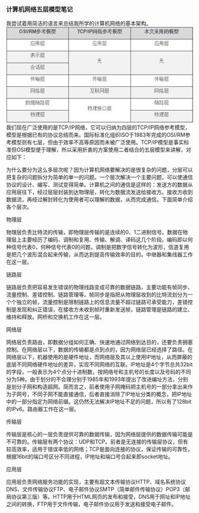 ### 计算机网络五层模型笔记    
我尝试着用简洁的语言来总结我所学的计算机网络的基本架构。  
![几种分层模型比较](https://github.com/Jingle-seven/demos/blob/master/support/article/img/20180303160057.png)  
我们现在广泛使用的是TCP/IP网络，它可以归纳为四层的TCP/IP网络参考模型，模型是根据已有的协议总结而来。国际标准化组织ISO于1983年完成的OSI/RM参考模型则有七层，但由于效率不高等原因而未被广泛使用。TCP/IP模型是事实标准但OSI模型便于理解，所以采用折衷的方案使用二者结合的五层模型来讲解，对应如下：

为什么要分为这么多层次呢？因为计算机网络要解决的是很复杂的问题，分层可以把复杂的问题拆分为简单的单一的问题。一个层次解决一个主要问题，可以使通信协议的设计、编写、测试变得简单。计算机之间的通信是这样的：发送方的数据从应用层往下，经过层层封装到达物理层，转化为数据流发送给接收方。接收方收到数据流，再经过解封转化为使用者可以理解的数据，从而完成通信。下面简单介绍各个层次。

物理层

物理层负责比特流的传输，即物理层传输的是连续的0、1二进制信号。数据在物理层上主要经历了编码、调制和复用、传输、解调、译码这几个阶段。编码即以何种信号代表0，何种信号代表0的问题，调制是把数字信号转化为波形，信道复用是把几个波形混合起来传输，从而达到提高传输效率的目的。中继器和集线器工作在这一层。

链路层

链路层负责把容易发生错误的物理线路变成可靠的数据链路，主要功能有帧同步、流量控制、差错控制、链路管理等。帧同步是指把从物理层收到的比特流划分为一个个独立的帧，流量控制是限制链路上的信息流量不超过链路可承受能力，差错控制是发现和纠正错误，在接收方未收到帧时重新发送帧，链路管理是链路的建立、维持和释放。网桥和交换机工作在这一层。

网络层

网络层负责路由，即数据分组如何正确、快速地通过网络到达目的，还要负责拥塞控制。在网络层以下，数据的传输都是点到点的，因为网络层已经选择了路径。在网络层以下，机器使用的是硬件地址，而网络层及其以上使用IP地址，从而屏蔽的底层不同网络硬件地址的差异，实现不同网络的互联。IP地址是4个字节总共32bit的字段，一般表示为4个点分十进制数，按网络号和主机号的长度以及号码的不同分为5种。由于划分的不合理分别于1985年和1993年提出了改进编址方法，分别是划分子网和构造超网。简而言之，前者使用子网掩码把主机号的一部分拿出来作为子网号，不同子网不能直接通信，后者直接消除了IP地址分类的概念，把IP地址中的一部分指定为网络前缀。这仍然无法解决IP地址不足的问题，所以有了128bit的IPv6。路由器工作在这一层。

传输层

传输层是核心的一层负责提供可靠的数据传输，因为网络层提供的数据传输可能是不可靠的。传输层有两个协议：UDP和TCP。前者是无连接的传输层协议，但有较高效率，适用于错误率低的网络；TCP是面向连接的协议，保证传输的可靠性，根据16bit的端口号区分不同进程，IP地址和端口号合起来即socket地址。

应用层

应用层负责网络服务功能的实现，主要有超文本传输协议HTTP、域名系统协议DNS、文件传输协议FTP、电子邮件协议SMTP（简单邮件传输协议）POP3（邮局协议第三版）等。HTTP用于HTML网页的发布和接受，DNS用于网址和IP地址之间的转换，FTP用于文件传输，电子邮件协议用于发送和接受电子邮件。
